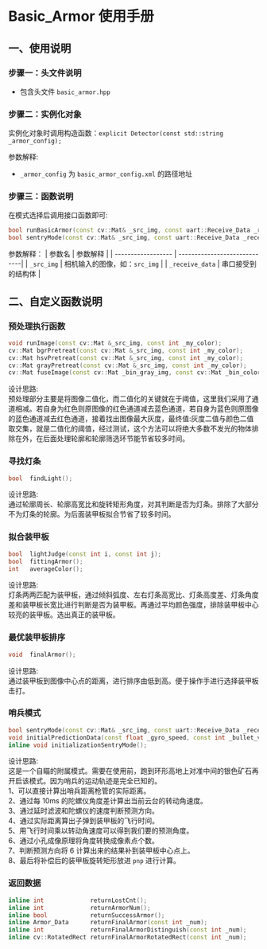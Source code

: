 # Basic_Armor 使用手册

## 一、使用说明

### 步骤一：头文件说明

- 包含头文件 `basic_armor.hpp`

### 步骤二：实例化对象

实例化对象时调用构造函数：`explicit Detector(const std::string _armor_config);`

参数解释:
- `_armor_config` 为 `basic_armor_config.xml` 的路径地址
  
### 步骤三：函数说明

在模式选择后调用接口函数即可:

  ```cpp
  bool runBasicArmor(const cv::Mat& _src_img, const uart::Receive_Data _receive_data);
  bool sentryMode(const cv::Mat& _src_img, const uart::Receive_Data _receive_data);
  ```
  参数解释：
  |      参数名         |           参数解释             |
  | ------------------ | -----------------------------|
  | `_src_img`         | 相机输入的图像，如：`src_img`   |
  | `_receive_data`    | 串口接受到的结构体              |


## 二、自定义函数说明

### 预处理执行函数

  ```cpp
  void runImage(const cv::Mat &_src_img, const int _my_color);
  cv::Mat bgrPretreat(const cv::Mat &_src_img, const int _my_color);
  cv::Mat hsvPretreat(const cv::Mat &_src_img, const int _my_color);
  cv::Mat grayPretreat(const cv::Mat &_src_img, const int _my_color);
  cv::Mat fuseImage(const cv::Mat _bin_gray_img, const cv::Mat _bin_color_img);
  ```
  设计思路:  
  预处理部分主要是将图像二值化，而二值化的关键就在于阈值，这里我们采用了通道相减。若自身为红色则原图像的红色通道减去蓝色通道，若自身为蓝色则原图像的蓝色通道减去红色通道，接着找出图像最大灰度，最终值:灰度二值与颜色二值取交集，就是二值化的阈值，经过测试，这个方法可以将绝大多数不发光的物体排除在外，在后面处理轮廓和轮廓筛选环节能节省较多时间。
### 寻找灯条

  ```cpp
  bool  findLight();
  ```
  设计思路:  
  通过轮廓周长、轮廓高宽比和旋转矩形角度，对其判断是否为灯条。排除了大部分不为灯条的轮廓。为后面装甲板拟合节省了较多时间。
### 拟合装甲板

  ```cpp
  bool  lightJudge(const int i, const int j);
  bool  fittingArmor();
  int   averageColor();
  ```
  设计思路:  
  灯条两两匹配为装甲板，通过倾斜弧度、左右灯条高宽比、灯条高度差、灯条角度差和装甲板长宽比进行判断是否为装甲板。再通过平均颜色强度，排除装甲板中心较亮的装甲板。选出真正的装甲板。
### 最优装甲板排序

  ```cpp
  void  finalArmor();
  ```
  设计思路:  
  通过装甲板到图像中心点的距离，进行排序由低到高。便于操作手进行选择装甲板击打。
### 哨兵模式

  ```cpp
  bool sentryMode(const cv::Mat& _src_img, const uart::Receive_Data _receive_data);
  void initialPredictionData(const float _gyro_speed, const int _bullet_velocity, const float _yaw_angle);
  inline void initializationSentryMode();
  ```
  设计思路:  
  这是一个自瞄的附属模式。需要在使用前，跑到环形高地上对准中间的银色矿石再开启该模式。因为哨兵的运动轨迹是完全已知的。  
  1、可以直接计算出哨兵距离枪管的实际距离。  
  2、通过每 10ms 的陀螺仪角度差计算出当前云台的转动角速度。  
  3、通过延时滤波和陀螺仪的速度判断预测方向。  
  4、通过实际距离算出子弹到装甲板的飞行时间。  
  5、用飞行时间乘以转动角速度可以得到我们要的预测角度。  
  6、通过小孔成像原理将角度转换成像素点个数。  
  7、判断预测方向将 6 计算出来的结果补到装甲板中心点上。  
  8、最后将补偿后的装甲板旋转矩形放进 `pnp` 进行计算。  

### 返回数据

  ```cpp
  inline int             returnLostCnt();
  inline int             returnArmorNum();
  inline bool            returnSuccessArmor();
  inline Armor_Data      returnFinalArmor(const int _num);
  inline int             returnFinalArmorDistinguish(const int _num);
  inline cv::RotatedRect returnFinalArmorRotatedRect(const int _num);
  ```
